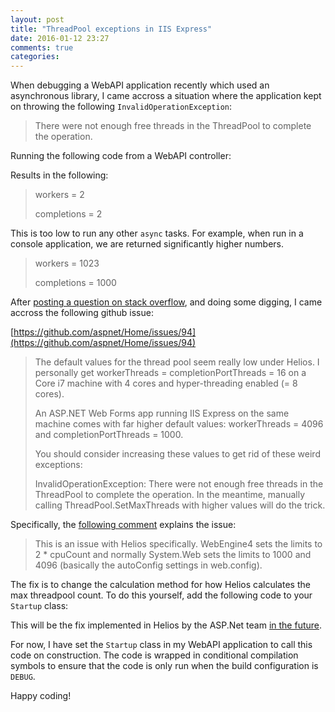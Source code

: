 ```yaml
---
layout: post
title: "ThreadPool exceptions in IIS Express"
date: 2016-01-12 23:27
comments: true
categories: 
---
```


When debugging a WebAPI application recently which used an asynchronous library, I came accross a situation where the application kept on throwing the following `InvalidOperationException`:

> There were not enough free threads in the ThreadPool to complete the operation.

Running the following code from a WebAPI controller:

<script src="https://gist.github.com/darbio/fc784b22710c082c4b95.js?file=Diagnosis.cs"></script>

Results in the following:

> workers = 2
> 
> completions = 2

This is too low to run any other `async` tasks. For example, when run in a console application, we are returned significantly higher numbers.

> workers = 1023
> 
> completions = 1000

After [posting a question on stack overflow](http://stackoverflow.com/questions/34780226/threadpools-in-iis-express/34802401#34802401), and doing some digging, I came accross the following github issue:

[https://github.com/aspnet/Home/issues/94](https://github.com/aspnet/Home/issues/94)

> The default values for the thread pool seem really low under Helios. I personally get workerThreads = completionPortThreads = 16 on a Core i7 machine with 4 cores and hyper-threading enabled (= 8 cores).
> 
> An ASP.NET Web Forms app running IIS Express on the same machine comes with far higher default values: workerThreads = 4096 and completionPortThreads = 1000.
> 
> You should consider increasing these values to get rid of these weird exceptions:
> 
> InvalidOperationException: There were not enough free threads in the ThreadPool to complete the operation.
> In the meantime, manually calling ThreadPool.SetMaxThreads with higher values will do the trick.

Specifically, the [following comment](https://github.com/aspnet/Home/issues/94#issuecomment-48424228) explains the issue:

> This is an issue with Helios specifically. WebEngine4 sets the limits to 2 * cpuCount and normally System.Web sets the limits to 1000 and 4096 (basically the autoConfig settings in web.config).

The fix is to change the calculation method for how Helios calculates the max threadpool count. To do this yourself, add the following code to your `Startup` class:

<script src="https://gist.github.com/darbio/fc784b22710c082c4b95.js?file=Fix.cs"></script>
    
This will be the fix implemented in Helios by the ASP.Net team [in the future](https://github.com/aspnet/Home/issues/94#issuecomment-77884761).

For now, I have set the `Startup` class in my WebAPI application to call this code on construction. The code is wrapped in conditional compilation symbols to ensure that the code is only run when the build configuration is `DEBUG`.

<script src="https://gist.github.com/darbio/fc784b22710c082c4b95.js?file=Startup.cs"></script>

Happy coding!
